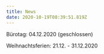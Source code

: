```yaml
---
title: News
date: 2020-10-19T08:39:51.819Z
---
```

Bürotag: 04.12.2020 (geschlossen)

Weihnachtsferien: 21.12. - 31.12.2020
